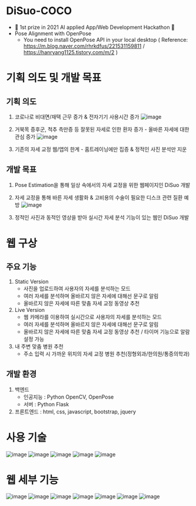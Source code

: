 # DiSuo-COCO

- 🥇 1st prize in 2021 AI applied App/Web Development Hackathon 🥇
- Pose Alignment with OpenPose
  - You need to install OpenPose API in your local desktop ( Reference: https://m.blog.naver.com/rhrkdfus/221531159811 / https://hanryang1125.tistory.com/m/2 )

# 기획 의도 및 개발 목표 
## 기획 의도 
1. 코로나로 비대면/재택 근무 증가 & 전자기기 사용시간 증가 
![image](https://user-images.githubusercontent.com/76966915/222941232-5fff9dd5-3add-4279-a8d6-d97acee543c1.png)

2. 거북목 증후군, 척추 측만증 등 잘못된 자세로 인한 환자 증가 - 올바른 자세에 대한 관심 증가 
![image](https://user-images.githubusercontent.com/76966915/222941238-d64e2203-3e05-4514-a5c3-fdf55f8cb8b0.png)

3. 기존의 자세 교정 웹/앱의 한계 - 홈트레이닝에만 집증 & 정적인 사진 분석만 지운

## 개발 목표 
1. Pose Estimation을 통해 일상 속에서의 자세 교정을 위한 웹페이지인 DiSuo 개발
2. 자세 교정을 통해 바른 자세 생활화 & 고비용의 수술이 필요한 디스크 관련 질환 예방
![image](https://user-images.githubusercontent.com/76966915/222941239-03da7a7c-f3f0-47d7-8493-35054ad03ef2.png)

3. 정적인 사진과 동적인 영상을 받아 실시간 자세 분석 기능이 있는 웹인 DiSuo 개발

# 웹 구상 
## 주요 기능 
1. Static Version 
   - 사진을 업로드하여 사용자의 자세를 분석하는 모드
   - 여러 자세를 분석하며 올바르지 않은 자세에 대해선 문구로 알림
   - 올바르지 않은 자세에 따른 맞춤 자세 교정 동영상 추천
2. Live Version 
   - 웹 카메라를 이용하여 실시간으로 사용자의 자세를 분석하는 모드
   - 여러 자세를 분석하며 올바르지 않은 자세에 대해선 문구로 알림
   - 올바르지 않은 자세에 따른 맞춤 자세 교정 동영상 추천 / 타이머 기능으로 알람 설정 가능
3. 내 주변 맞춤 병원 추천
   - 주소 입력 시 가까운 위치의 자세 교정 병원 추천(정형외과/한의원/통증의학과)

## 개발 환경 

1. 백엔드
   - 인공지능 : Python OpenCV, OpenPose 
   - 서버 : Python Flask
1. 프론트엔드 : html, css, javascript, bootstrap, jquery

# 사용 기술 
![image](https://user-images.githubusercontent.com/76966915/222941307-19837548-d7cd-4bf3-ba0a-82acdd63f60f.png)
![image](https://user-images.githubusercontent.com/76966915/222941324-36a403fd-21db-467e-ac26-0d9c4a8ab93e.png)
![image](https://user-images.githubusercontent.com/76966915/222941336-72518b08-608f-40f7-8c5b-c98131cddb9c.png)
![image](https://user-images.githubusercontent.com/76966915/222941349-bb1ee141-7f3e-4913-ba9d-45bad112a9b5.png)
![image](https://user-images.githubusercontent.com/76966915/222941353-f3e0a28b-94c9-48f8-b5dc-57bf64cdad5b.png)



# 웹 세부 기능 
![image](https://user-images.githubusercontent.com/76966915/222941367-dccaaf3b-1009-4f62-80d9-b16e81716438.png)
![image](https://user-images.githubusercontent.com/76966915/222941378-5101140b-1fa8-4f16-bc9a-64329d64a572.png)
![image](https://user-images.githubusercontent.com/76966915/222941389-d62fa596-ff8f-4704-ae77-01956b14804e.png)
![image](https://user-images.githubusercontent.com/76966915/222941399-b9ec6d4d-04d2-4cca-b7d2-8f0c8a2613a1.png)
![image](https://user-images.githubusercontent.com/76966915/222941407-9a614d76-f255-4bf9-979a-a3a40d5d12a6.png)
![image](https://user-images.githubusercontent.com/76966915/222941424-bc5ae0df-a33c-4407-8649-12cd38626583.png)
![image](https://user-images.githubusercontent.com/76966915/222941435-c65d4edb-79b4-4091-9c1c-a444f935335a.png)






